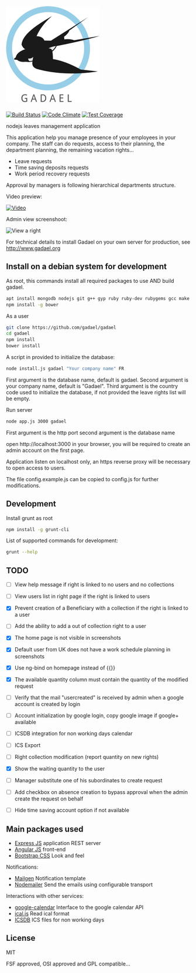 # ![Gadael](public/images/logoText256.png)

[![Build Status](https://travis-ci.org/gadael/gadael.svg)](https://travis-ci.org/gadael/gadael)
[![Code Climate](https://codeclimate.com/github/gadael/gadael/badges/gpa.svg)](https://codeclimate.com/github/gadael/gadael)
[![Test Coverage](https://codeclimate.com/github/gadael/gadael/badges/coverage.svg)](https://codeclimate.com/github/gadael/gadael/coverage)

nodejs leaves management application



This application help you manage presence of your employees in your company. The staff can do requests, access to their planning, the department planning, the remaining vacation rights...

* Leave requests
* Time saving deposits requests
* Work period recovery requests

Approval by managers is following hierarchical departments structure.


Video preview:

[![Video](https://img.youtube.com/vi/UFmf0DnBlDw/0.jpg)](https://www.youtube.com/watch?v=UFmf0DnBlDw)

Admin view screenshoot:

![View a right](https://www.gadael.com/fr/docs/version-master/images/right-view-annual-leave.png)

For technical details to install Gadael on your own server for production, see http://www.gadael.org

## Install on a debian system for development

As root, this commands install all required packages to use AND build gadael.

```bash
apt install mongodb nodejs git g++ gyp ruby ruby-dev rubygems gcc make
npm install -g bower
```

As a user

```bash
git clone https://github.com/gadael/gadael
cd gadael
npm install
bower install
```


A script in provided to initialize the database:

```bash
node install.js gadael "Your company name" FR
```
First argument is the database name, default is gadael.
Second argument is your company name, default is "Gadael".
Third argument is the country code used to initialize the database, if not provided the leave rights list will be empty.

Run server

```bash
node app.js 3000 gadael
```

First argument is the http port
second argument is the database name

open http://localhost:3000 in your browser, you will be required to create an admin account on the first page.

Application listen on localhost only, an https reverse proxy will be necessary to open access to users.

The file config.example.js can be copied to config.js for further modifications.


## Development

Install grunt as root
```bash
npm install -g grunt-cli
```

List of supported commands for development:
```bash
grunt --help
```

## TODO


- [ ] View help message if right is linked to no users and no collections
- [ ] View users list in right page if the right is linked to users
- [x] Prevent creation of a Beneficiary with a collection if the right is linked to a user
- [ ] Add the ability to add a out of collection right to a user
- [x] The home page is not visible in screenshots
- [x] Default user from UK does not have a work schedule planning in screenshots
- [x] Use ng-bind on homepage instead of {{}}
- [x] The available quantity column must contain the quantity of the modified request
- [ ] Verify that the mail "usercreated" is received by admin when a google account is created by login
- [ ] Account initialization by google login, copy google image if google+ available
- [ ] ICSDB integration for non working days calendar
- [ ] ICS Export
- [ ] Right collection modification (report quantity on new rights)
- [x] Show the waiting quantity to the user
- [ ] Manager substitute one of his subordinates to create request
- [ ] Add checkbox on absence creation to bypass approval when the admin create the request on behalf
- [ ] Hide time saving account option if not available


## Main packages used

* [Express JS](http://expressjs.com/) application REST server
* [Angular JS](https://angularjs.org/) front-end
* [Bootstrap CSS](http://getbootstrap.com/) Look and feel

Notifications:

* [Mailgen](https://github.com/eladnava/mailgen) Notification template
* [Nodemailer](https://nodemailer.com/) Send the emails using configurable transport

Interactions with other services:

* [google-calendar](https://github.com/wanasit/google-calendar) Interface to the google calendar API
* [ical.js](https://github.com/peterbraden/ical.js) Read ical format
* [ICSDB](https://github.com/gadael/icsdb) ICS files for non working days

## License

MIT

FSF approved, OSI approved and GPL compatible...
